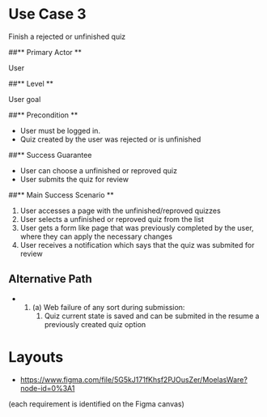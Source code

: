 # Use Case 3

Finish a rejected or unfinished quiz

##** Primary Actor **

User

##** Level **

User goal

##** Precondition  **

* User must be logged in.
* Quiz created by the user was rejected or is unfinished

##** Success Guarantee 

* User can choose a unfinished or reproved quiz
* User submits the quiz for review

##** Main Success Scenario **

1. User accesses a page with the unfinished/reproved quizzes
1. User selects a unfinished or reproved quiz from the list 
2. User gets a form like page that was previously completed by the user, where they can apply the necessary changes
3. User receives a notification which says that the quiz was submited for review


## Alternative Path

* 1. (a) Web failure of any sort during submission:
		1. Quiz current state is saved and can be submited in the resume a previously created quiz option


# Layouts

* https://www.figma.com/file/5G5kJ171fKhsf2PJOusZer/MoelasWare?node-id=0%3A1

(each requirement is identified on the Figma canvas)
